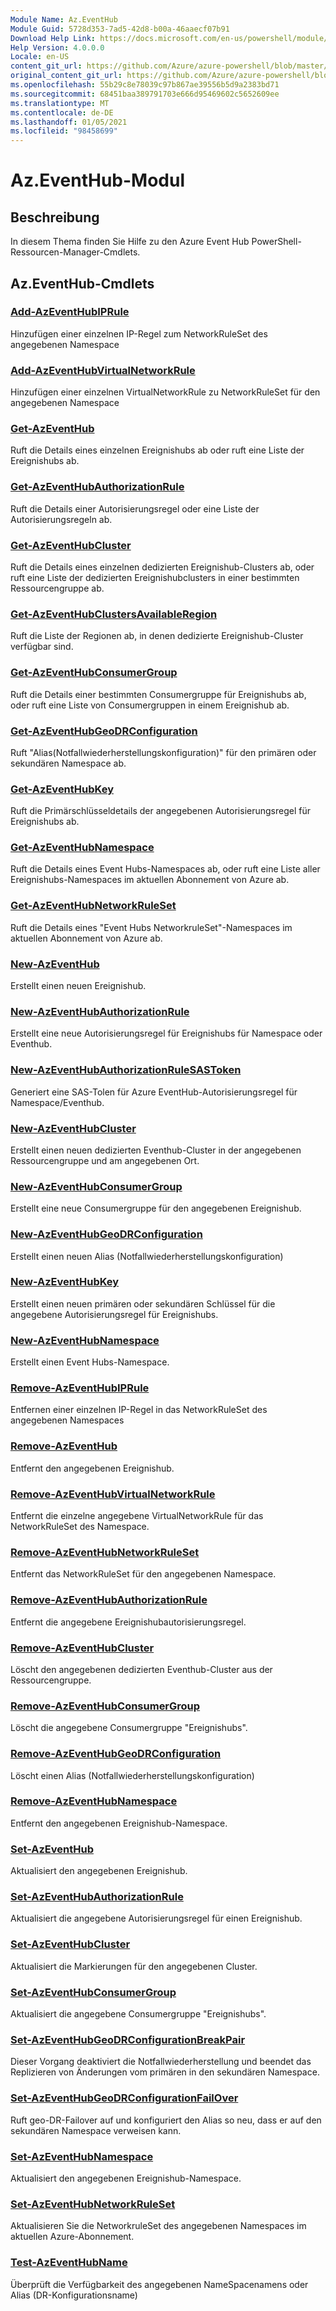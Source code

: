 ```yaml
---
Module Name: Az.EventHub
Module Guid: 5728d353-7ad5-42d8-b00a-46aaecf07b91
Download Help Link: https://docs.microsoft.com/en-us/powershell/module/az.eventhub
Help Version: 4.0.0.0
Locale: en-US
content_git_url: https://github.com/Azure/azure-powershell/blob/master/src/EventHub/EventHub/help/Az.EventHub.md
original_content_git_url: https://github.com/Azure/azure-powershell/blob/master/src/EventHub/EventHub/help/Az.EventHub.md
ms.openlocfilehash: 55b29c8e78039c97b867ae39556b5d9a2383bd71
ms.sourcegitcommit: 68451baa389791703e666d95469602c5652609ee
ms.translationtype: MT
ms.contentlocale: de-DE
ms.lasthandoff: 01/05/2021
ms.locfileid: "98458699"
---
```

# Az.EventHub-Modul
## Beschreibung
In diesem Thema finden Sie Hilfe zu den Azure Event Hub PowerShell-Ressourcen-Manager-Cmdlets.

## Az.EventHub-Cmdlets
### [Add-AzEventHubIPRule](Add-AzEventHubIPRule.md)
Hinzufügen einer einzelnen IP-Regel zum NetworkRuleSet des angegebenen Namespace

### [Add-AzEventHubVirtualNetworkRule](Add-AzEventHubVirtualNetworkRule.md)
Hinzufügen einer einzelnen VirtualNetworkRule zu NetworkRuleSet für den angegebenen Namespace

### [Get-AzEventHub](Get-AzEventHub.md)
Ruft die Details eines einzelnen Ereignishubs ab oder ruft eine Liste der Ereignishubs ab.

### [Get-AzEventHubAuthorizationRule](Get-AzEventHubAuthorizationRule.md)
Ruft die Details einer Autorisierungsregel oder eine Liste der Autorisierungsregeln ab.

### [Get-AzEventHubCluster](Get-AzEventHubCluster.md)
Ruft die Details eines einzelnen dedizierten Ereignishub-Clusters ab, oder ruft eine Liste der dedizierten Ereignishubclusters in einer bestimmten Ressourcengruppe ab.

### [Get-AzEventHubClustersAvailableRegion](Get-AzEventHubClustersAvailableRegion.md)
Ruft die Liste der Regionen ab, in denen dedizierte Ereignishub-Cluster verfügbar sind.

### [Get-AzEventHubConsumerGroup](Get-AzEventHubConsumerGroup.md)
Ruft die Details einer bestimmten Consumergruppe für Ereignishubs ab, oder ruft eine Liste von Consumergruppen in einem Ereignishub ab.

### [Get-AzEventHubGeoDRConfiguration](Get-AzEventHubGeoDRConfiguration.md)
Ruft "Alias(Notfallwiederherstellungskonfiguration)" für den primären oder sekundären Namespace ab.

### [Get-AzEventHubKey](Get-AzEventHubKey.md)
Ruft die Primärschlüsseldetails der angegebenen Autorisierungsregel für Ereignishubs ab.

### [Get-AzEventHubNamespace](Get-AzEventHubNamespace.md)
Ruft die Details eines Event Hubs-Namespaces ab, oder ruft eine Liste aller Ereignishubs-Namespaces im aktuellen Abonnement von Azure ab.

### [Get-AzEventHubNetworkRuleSet](Get-AzEventHubNetworkRuleSet.md)
Ruft die Details eines "Event Hubs NetworkruleSet"-Namespaces im aktuellen Abonnement von Azure ab.

### [New-AzEventHub](New-AzEventHub.md)
Erstellt einen neuen Ereignishub.

### [New-AzEventHubAuthorizationRule](New-AzEventHubAuthorizationRule.md)
Erstellt eine neue Autorisierungsregel für Ereignishubs für Namespace oder Eventhub.

### [New-AzEventHubAuthorizationRuleSASToken](New-AzEventHubAuthorizationRuleSASToken.md)
Generiert eine SAS-Tolen für Azure EventHub-Autorisierungsregel für Namespace/Eventhub.

### [New-AzEventHubCluster](New-AzEventHubCluster.md)
Erstellt einen neuen dedizierten Eventhub-Cluster in der angegebenen Ressourcengruppe und am angegebenen Ort.

### [New-AzEventHubConsumerGroup](New-AzEventHubConsumerGroup.md)
Erstellt eine neue Consumergruppe für den angegebenen Ereignishub.

### [New-AzEventHubGeoDRConfiguration](New-AzEventHubGeoDRConfiguration.md)
Erstellt einen neuen Alias (Notfallwiederherstellungskonfiguration)

### [New-AzEventHubKey](New-AzEventHubKey.md)
Erstellt einen neuen primären oder sekundären Schlüssel für die angegebene Autorisierungsregel für Ereignishubs.

### [New-AzEventHubNamespace](New-AzEventHubNamespace.md)
Erstellt einen Event Hubs-Namespace.

### [Remove-AzEventHubIPRule](Remove-AzEventHubIPRule.md)
Entfernen einer einzelnen IP-Regel in das NetworkRuleSet des angegebenen Namespaces

### [Remove-AzEventHub](Remove-AzEventHub.md)
Entfernt den angegebenen Ereignishub.

### [Remove-AzEventHubVirtualNetworkRule](Remove-AzEventHubVirtualNetworkRule.md)
Entfernt die einzelne angegebene VirtualNetworkRule für das NetworkRuleSet des Namespace.

### [Remove-AzEventHubNetworkRuleSet](Remove-AzEventHubNetworkRuleSet.md)
Entfernt das NetworkRuleSet für den angegebenen Namespace.

### [Remove-AzEventHubAuthorizationRule](Remove-AzEventHubAuthorizationRule.md)
Entfernt die angegebene Ereignishubautorisierungsregel.

### [Remove-AzEventHubCluster](Remove-AzEventHubCluster.md)
Löscht den angegebenen dedizierten Eventhub-Cluster aus der Ressourcengruppe.

### [Remove-AzEventHubConsumerGroup](Remove-AzEventHubConsumerGroup.md)
Löscht die angegebene Consumergruppe "Ereignishubs".

### [Remove-AzEventHubGeoDRConfiguration](Remove-AzEventHubGeoDRConfiguration.md)
Löscht einen Alias (Notfallwiederherstellungskonfiguration)

### [Remove-AzEventHubNamespace](Remove-AzEventHubNamespace.md)
Entfernt den angegebenen Ereignishub-Namespace.

### [Set-AzEventHub](Set-AzEventHub.md)
Aktualisiert den angegebenen Ereignishub.

### [Set-AzEventHubAuthorizationRule](Set-AzEventHubAuthorizationRule.md)
Aktualisiert die angegebene Autorisierungsregel für einen Ereignishub.

### [Set-AzEventHubCluster](Set-AzEventHubCluster.md)
Aktualisiert die Markierungen für den angegebenen Cluster.

### [Set-AzEventHubConsumerGroup](Set-AzEventHubConsumerGroup.md)
Aktualisiert die angegebene Consumergruppe "Ereignishubs".

### [Set-AzEventHubGeoDRConfigurationBreakPair](Set-AzEventHubGeoDRConfigurationBreakPair.md)
Dieser Vorgang deaktiviert die Notfallwiederherstellung und beendet das Replizieren von Änderungen vom primären in den sekundären Namespace.

### [Set-AzEventHubGeoDRConfigurationFailOver](Set-AzEventHubGeoDRConfigurationFailOver.md)
Ruft geo-DR-Failover auf und konfiguriert den Alias so neu, dass er auf den sekundären Namespace verweisen kann.

### [Set-AzEventHubNamespace](Set-AzEventHubNamespace.md)
Aktualisiert den angegebenen Ereignishub-Namespace.

### [Set-AzEventHubNetworkRuleSet](Set-AzEventHubNetworkRuleSet.md)
Aktualisieren Sie die NetworkruleSet des angegebenen Namespaces im aktuellen Azure-Abonnement.

### [Test-AzEventHubName](Test-AzEventHubName.md)
Überprüft die Verfügbarkeit des angegebenen NameSpacenamens oder Alias (DR-Konfigurationsname)

